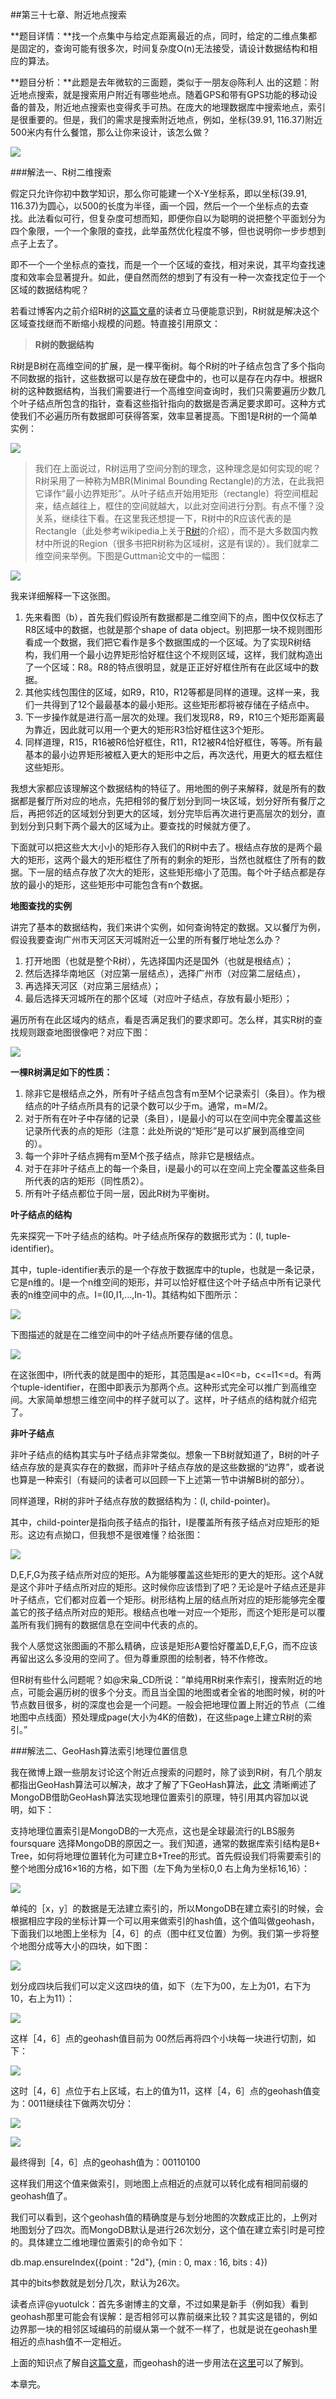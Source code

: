 ##第三十七章、附近地点搜索

**题目详情：**找一个点集中与给定点距离最近的点，同时，给定的二维点集都是固定的，查询可能有很多次，时间复杂度O(n)无法接受，请设计数据结构和相应的算法。

**题目分析：**此题是去年微软的三面题，类似于一朋友@陈利人 出的这题：附近地点搜索，就是搜索用户附近有哪些地点。随着GPS和带有GPS功能的移动设备的普及，附近地点搜索也变得炙手可热。在庞大的地理数据库中搜索地点，索引是很重要的。但是，我们的需求是搜索附近地点，例如，坐标(39.91, 116.37)附近500米内有什么餐馆，那么让你来设计，该怎么做？

![](../images/36~37/37.1.jpg)

###解法一、R树二维搜索

假定只允许你初中数学知识，那么你可能建一个X-Y坐标系，即以坐标(39.91, 116.37)为圆心，以500的长度为半径，画一个园，然后一个一个坐标点的去查找。此法看似可行，但复杂度可想而知，即便你自以为聪明的说把整个平面划分为四个象限，一个一个象限的查找，此举虽然优化程度不够，但也说明你一步步想到点子上去了。

即不一个一个坐标点的查找，而是一个一个区域的查找，相对来说，其平均查找速度和效率会显著提升。如此，便自然而然的想到了有没有一种一次查找定位于一个区域的数据结构呢？

若看过博客内之前介绍R树的[这篇文章](http://blog.csdn.net/v_JULY_v/article/details/6530142#t2)的读者立马便能意识到，R树就是解决这个区域查找继而不断缩小规模的问题。特直接引用原文：

>**R树的数据结构**
>
R树是B树在高维空间的扩展，是一棵平衡树。每个R树的叶子结点包含了多个指向不同数据的指针，这些数据可以是存放在硬盘中的，也可以是存在内存中。根据R树的这种数据结构，当我们需要进行一个高维空间查询时，我们只需要遍历少数几个叶子结点所包含的指针，查看这些指针指向的数据是否满足要求即可。这种方式使我们不必遍历所有数据即可获得答案，效率显著提高。下图1是R树的一个简单实例：

![](../images/36~37/37.2.jpg)

>我们在上面说过，R树运用了空间分割的理念，这种理念是如何实现的呢？R树采用了一种称为MBR(Minimal Bounding Rectangle)的方法，在此我把它译作“最小边界矩形”。从叶子结点开始用矩形（rectangle）将空间框起来，结点越往上，框住的空间就越大，以此对空间进行分割。有点不懂？没关系，继续往下看。在这里我还想提一下，R树中的R应该代表的是Rectangle（此处参考wikipedia上关于[R树](http://en.wikipedia.org/wiki/R-tree)的介绍），而不是大多数国内教材中所说的Region（很多书把R树称为区域树，这是有误的）。我们就拿二维空间来举例。下图是Guttman论文中的一幅图：

![](../images/36~37/37.3.jpg)

我来详细解释一下这张图。

1. 先来看图（b），首先我们假设所有数据都是二维空间下的点，图中仅仅标志了R8区域中的数据，也就是那个shape of data object。别把那一块不规则图形看成一个数据，我们把它看作是多个数据围成的一个区域。为了实现R树结构，我们用一个最小边界矩形恰好框住这个不规则区域，这样，我们就构造出了一个区域：R8。R8的特点很明显，就是正正好好框住所有在此区域中的数据。
2. 其他实线包围住的区域，如R9，R10，R12等都是同样的道理。这样一来，我们一共得到了12个最最基本的最小矩形。这些矩形都将被存储在子结点中。
3. 下一步操作就是进行高一层次的处理。我们发现R8，R9，R10三个矩形距离最为靠近，因此就可以用一个更大的矩形R3恰好框住这3个矩形。
4. 同样道理，R15，R16被R6恰好框住，R11，R12被R4恰好框住，等等。所有最基本的最小边界矩形被框入更大的矩形中之后，再次迭代，用更大的框去框住这些矩形。

我想大家都应该理解这个数据结构的特征了。用地图的例子来解释，就是所有的数据都是餐厅所对应的地点，先把相邻的餐厅划分到同一块区域，划分好所有餐厅之后，再把邻近的区域划分到更大的区域，划分完毕后再次进行更高层次的划分，直到划分到只剩下两个最大的区域为止。要查找的时候就方便了。

下面就可以把这些大大小小的矩形存入我们的R树中去了。根结点存放的是两个最大的矩形，这两个最大的矩形框住了所有的剩余的矩形，当然也就框住了所有的数据。下一层的结点存放了次大的矩形，这些矩形缩小了范围。每个叶子结点都是存放的最小的矩形，这些矩形中可能包含有n个数据。

**地图查找的实例**

讲完了基本的数据结构，我们来讲个实例，如何查询特定的数据。又以餐厅为例，假设我要查询广州市天河区天河城附近一公里的所有餐厅地址怎么办？

1. 打开地图（也就是整个R树），先选择国内还是国外（也就是根结点）；
2. 然后选择华南地区（对应第一层结点），选择广州市（对应第二层结点），
3. 再选择天河区（对应第三层结点）；
4. 最后选择天河城所在的那个区域（对应叶子结点，存放有最小矩形）；

遍历所有在此区域内的结点，看是否满足我们的要求即可。怎么样，其实R树的查找规则跟查地图很像吧？对应下图：

![](../images/36~37/37.4.jpg)

**一棵R树满足如下的性质：**

1. 除非它是根结点之外，所有叶子结点包含有m至M个记录索引（条目）。作为根结点的叶子结点所具有的记录个数可以少于m。通常，m=M/2。
2. 对于所有在叶子中存储的记录（条目），I是最小的可以在空间中完全覆盖这些记录所代表的点的矩形（注意：此处所说的“矩形”是可以扩展到高维空间的）。
3. 每一个非叶子结点拥有m至M个孩子结点，除非它是根结点。
4. 对于在非叶子结点上的每一个条目，i是最小的可以在空间上完全覆盖这些条目所代表的店的矩形（同性质2）。
5. 所有叶子结点都位于同一层，因此R树为平衡树。


**叶子结点的结构**

先来探究一下叶子结点的结构。叶子结点所保存的数据形式为：(I, tuple-identifier)。

其中，tuple-identifier表示的是一个存放于数据库中的tuple，也就是一条记录，它是n维的。I是一个n维空间的矩形，并可以恰好框住这个叶子结点中所有记录代表的n维空间中的点。I=(I0,I1,…,In-1)。其结构如下图所示：

![](../images/36~37/37.5.jpg)

下图描述的就是在二维空间中的叶子结点所要存储的信息。

![](../images/36~37/37.6.jpg)

在这张图中，I所代表的就是图中的矩形，其范围是a<=I0<=b，c<=I1<=d。有两个tuple-identifier，在图中即表示为那两个点。这种形式完全可以推广到高维空间。大家简单想想三维空间中的样子就可以了。这样，叶子结点的结构就介绍完了。

**非叶子结点**

非叶子结点的结构其实与叶子结点非常类似。想象一下B树就知道了，B树的叶子结点存放的是真实存在的数据，而非叶子结点存放的是这些数据的“边界”，或者说也算是一种索引（有疑问的读者可以回顾一下上述第一节中讲解B树的部分）。

同样道理，R树的非叶子结点存放的数据结构为：(I, child-pointer)。

其中，child-pointer是指向孩子结点的指针，I是覆盖所有孩子结点对应矩形的矩形。这边有点拗口，但我想不是很难懂？给张图：

![](../images/36~37/37.7.jpg)

D,E,F,G为孩子结点所对应的矩形。A为能够覆盖这些矩形的更大的矩形。这个A就是这个非叶子结点所对应的矩形。这时候你应该悟到了吧？无论是叶子结点还是非叶子结点，它们都对应着一个矩形。树形结构上层的结点所对应的矩形能够完全覆盖它的孩子结点所对应的矩形。根结点也唯一对应一个矩形，而这个矩形是可以覆盖所有我们拥有的数据信息在空间中代表的点的。

我个人感觉这张图画的不那么精确，应该是矩形A要恰好覆盖D,E,F,G，而不应该再留出这么多没用的空间了。但为尊重原图的绘制者，特不作修改。

但R树有些什么问题呢？如@宋枭_CD所说：“单纯用R树来作索引，搜索附近的地点，可能会遍历树的很多个分支。而且当全国的地图或者全省的地图时候，树的叶节点数目很多，树的深度也会是一个问题。一般会把地理位置上附近的节点（二维地图中点线面）预处理成page(大小为4K的倍数)，在这些page上建立R树的索引。”

###解法二、GeoHash算法索引地理位置信息

我在微博上跟一些朋友讨论这个附近点搜索的问题时，除了谈到R树，有几个朋友都指出GeoHash算法可以解决，故才了解了下GeoHash算法，[此文](http://blog.nosqlfan.com/html/1811.html) 清晰阐述了MongoDB借助GeoHash算法实现地理位置索引的原理，特引用其内容加以说明，如下：

支持地理位置索引是MongoDB的一大亮点，这也是全球最流行的LBS服务foursquare 选择MongoDB的原因之一。我们知道，通常的数据库索引结构是B+ Tree，如何将地理位置转化为可建立B+Tree的形式。首先假设我们将需要索引的整个地图分成16×16的方格，如下图（左下角为坐标0,0 右上角为坐标16,16）：

![](../images/36~37/37.8.png)

单纯的［x，y］的数据是无法建立索引的，所以MongoDB在建立索引的时候，会根据相应字段的坐标计算一个可以用来做索引的hash值，这个值叫做geohash，下面我们以地图上坐标为［4，6］的点（图中红叉位置）为例。我们第一步将整个地图分成等大小的四块，如下图：

![](../images/36~37/37.9.png)

划分成四块后我们可以定义这四块的值，如下（左下为00，左上为01，右下为10，右上为11）：

![](../images/36~37/37.10.jpg)

这样［4，6］点的geohash值目前为 00然后再将四个小块每一块进行切割，如下：

![](../images/36~37/37.11.png)

这时［4，6］点位于右上区域，右上的值为11，这样［4，6］点的geohash值变为：0011继续往下做两次切分：

![](../images/36~37/37.12.png)

![](../images/36~37/37.13.png)

最终得到［4，6］点的geohash值为：00110100
    
这样我们用这个值来做索引，则地图上点相近的点就可以转化成有相同前缀的geohash值了。
    
我们可以看到，这个geohash值的精确度是与划分地图的次数成正比的，上例对地图划分了四次。而MongoDB默认是进行26次划分，这个值在建立索引时是可控的。具体建立二维地理位置索引的命令如下：

  db.map.ensureIndex({point : "2d"}, {min : 0, max : 16, bits : 4})

其中的bits参数就是划分几次，默认为26次。

读者点评@yuotulck：首先多谢博主的文章，不过如果是新手（例如我）看到geohash那里可能会有误解：是否相邻可以靠前缀来比较？其实这是错的，例如边界那一块的相邻区域编码的前缀从第一个就不一样了，也就是说在geohash里相近的点hash值不一定相近。

上面的知识点了解自[这篇文章](http://www.cnblogs.com/step1/archive/2009/04/22/1441689.html)，而geohash的进一步用法在[这里](http://tech.idv2.com/2011/07/05/geohash-intro/)可以了解到。

本章完。
